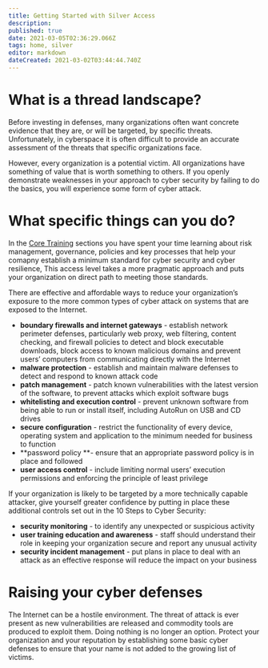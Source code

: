 ```yaml
---
title: Getting Started with Silver Access
description: 
published: true
date: 2021-03-05T02:36:29.066Z
tags: home, silver
editor: markdown
dateCreated: 2021-03-02T03:44:44.740Z
---
```


# What is a thread landscape?
Before investing in defenses, many organizations often want concrete evidence that they are, or will be targeted, by specific threats. Unfortunately, in cyberspace it is often difficult to provide an accurate assessment of the threats that specific organizations face.

However, every organization is a potential victim. All organizations have something of value that is worth something to others. If you openly demonstrate weaknesses in your approach to cyber security by failing to do the basics, you will experience some form of cyber attack.

# What specific things can you do?
In the [Core Training](/bronze-training) sections you have spent your time learning about risk management, governance, policies and key processes that help your comapny establish a minimum standard for cyber security and cyber resilience,  This access level takes a more pragmatic approach and puts your organization on direct path to meeting those standards. 

There are effective and affordable ways to reduce your organization’s exposure to the more common types of cyber attack on systems that are exposed to the Internet.

- **boundary firewalls and internet gateways** - establish network perimeter defenses, particularly web proxy, web filtering, content checking, and firewall policies to detect and block executable downloads, block access to known malicious domains and prevent users’ computers from communicating directly with the Internet
- **malware protection** - establish and maintain malware defenses to detect and respond to known attack code
- **patch management** - patch known vulnerabilities with the latest version of the software, to prevent attacks which exploit software bugs
- **whitelisting and execution control** - prevent unknown software from being able to run or install itself, including AutoRun on USB and CD drives
- **secure configuration** - restrict the functionality of every device, operating system and application to the minimum needed for business to function
- **password policy **- ensure that an appropriate password policy is in place and followed
- **user access control** - include limiting normal users’ execution permissions and enforcing the principle of least privilege

If your organization is likely to be targeted by a more technically capable attacker, give yourself greater confidence by putting in place these additional controls set out in the 10 Steps to Cyber Security:

- **security monitoring** - to identify any unexpected or suspicious activity
- **user training education and awareness** - staff should understand their role in keeping your organization secure and report any unusual activity
- **security incident management** - put plans in place to deal with an attack as an effective response will reduce the impact on your business

# Raising your cyber defenses
The Internet can be a hostile environment. The threat of attack is ever present as new vulnerabilities are released and commodity tools are produced to exploit them. Doing nothing is no longer an option. Protect your organization and your reputation by establishing some basic cyber defenses to ensure that your name is not added to the growing list of victims.
